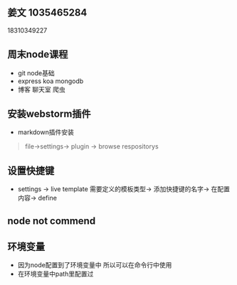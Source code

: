 ## 姜文  1035465284
18310349227

## 周末node课程
- git node基础
- express koa mongodb
- 博客 聊天室 爬虫

## 安装webstorm插件
- markdown插件安装

> file->settings-> plugin -> browse respositorys

## 设置快捷键
- settings -> live template 需要定义的模板类型-> 添加快捷键的名字-> 在配置内容-> define 

## node not commend

## 环境变量
- 因为node配置到了环境变量中 所以可以在命令行中使用
- 在环境变量中path里配置过


